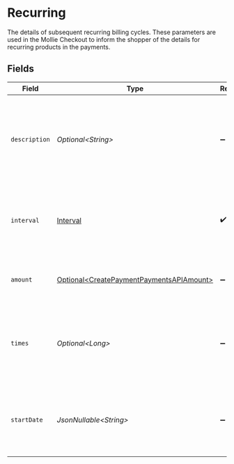 # Recurring

The details of subsequent recurring billing cycles. These parameters are used in the Mollie Checkout
to inform the shopper of the details for recurring products in the payments.


## Fields

| Field                                                                                                  | Type                                                                                                   | Required                                                                                               | Description                                                                                            |
| ------------------------------------------------------------------------------------------------------ | ------------------------------------------------------------------------------------------------------ | ------------------------------------------------------------------------------------------------------ | ------------------------------------------------------------------------------------------------------ |
| `description`                                                                                          | *Optional\<String>*                                                                                    | :heavy_minus_sign:                                                                                     | A description of the recurring item. If not present, the main description of the item will be used.    |
| `interval`                                                                                             | [Interval](../../models/operations/Interval.md)                                                        | :heavy_check_mark:                                                                                     | Cadence unit of the recurring item. For example: `12 months`, `52 weeks` or `365 days`.                |
| `amount`                                                                                               | [Optional\<CreatePaymentPaymentsAPIAmount>](../../models/operations/CreatePaymentPaymentsAPIAmount.md) | :heavy_minus_sign:                                                                                     | Total amount and currency of the recurring item.                                                       |
| `times`                                                                                                | *Optional\<Long>*                                                                                      | :heavy_minus_sign:                                                                                     | Total number of charges for the subscription to complete. Leave empty for ongoing subscription.        |
| `startDate`                                                                                            | *JsonNullable\<String>*                                                                                | :heavy_minus_sign:                                                                                     | The start date of the subscription if it does not start right away (format `YYYY-MM-DD`)               |